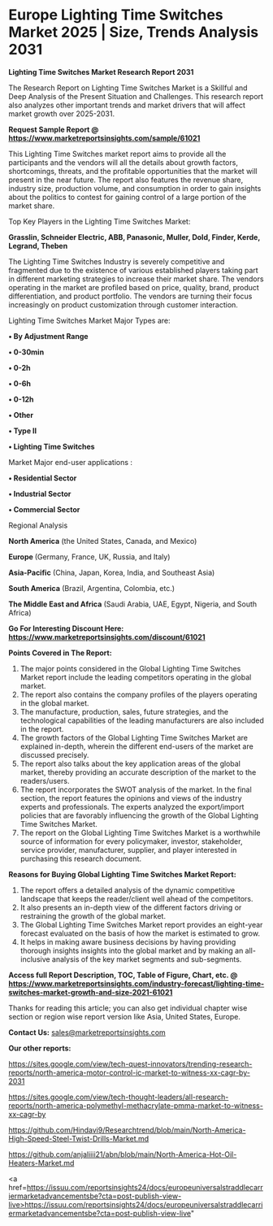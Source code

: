# Europe Lighting Time Switches Market 2025 | Size, Trends Analysis 2031

<strong>Lighting Time Switches Market Research Report 2031</strong>

The Research Report on Lighting Time Switches Market is a Skillful and Deep Analysis of the Present Situation and Challenges. This research report also analyzes other important trends and market drivers that will affect market growth over 2025-2031.

<strong>Request Sample Report @ <a href=https://www.marketreportsinsights.com/sample/61021>https://www.marketreportsinsights.com/sample/61021</a></strong>

This Lighting Time Switches market report aims to provide all the participants and the vendors will all the details about growth factors, shortcomings, threats, and the profitable opportunities that the market will present in the near future. The report also features the revenue share, industry size, production volume, and consumption in order to gain insights about the politics to contest for gaining control of a large portion of the market share.

Top Key Players in the Lighting Time Switches Market:

<strong>Grasslin, Schneider Electric, ABB, Panasonic, Muller, Dold, Finder, Kerde, Legrand, Theben</strong>

The Lighting Time Switches Industry is severely competitive and fragmented due to the existence of various established players taking part in different marketing strategies to increase their market share. The vendors operating in the market are profiled based on price, quality, brand, product differentiation, and product portfolio. The vendors are turning their focus increasingly on product customization through customer interaction.

Lighting Time Switches Market Major Types are:

<strong>• By Adjustment Range

• 0-30min

• 0-2h

• 0-6h

• 0-12h

• Other

• Type II

• Lighting Time Switches</strong>

Market Major end-user applications :

<strong>• Residential Sector

• Industrial Sector

• Commercial Sector</strong>

Regional Analysis

</u><strong><b>North America</b></strong> (the United States, Canada, and Mexico)

<strong><b>Europe </b></strong>(Germany, France, UK, Russia, and Italy)

<strong><b>Asia-Pacific</b></strong> (China, Japan, Korea, India, and Southeast Asia)

<strong><b>South America</b></strong> (Brazil, Argentina, Colombia, etc.)

<strong><b>The Middle East and Africa</b></strong> (Saudi Arabia, UAE, Egypt, Nigeria, and South Africa)

<strong>Go For Interesting Discount Here: <a href=https://www.marketreportsinsights.com/discount/61021>https://www.marketreportsinsights.com/discount/61021</a></strong>

<strong>Points Covered in The Report:</strong>
<ol>
  <li>The major points considered in the Global Lighting Time Switches Market report include the leading competitors operating in the global market.</li>
  <li>The report also contains the company profiles of the players operating in the global market.</li>
  <li>The manufacture, production, sales, future strategies, and the technological capabilities of the leading manufacturers are also included in the report.</li>
  <li>The growth factors of the Global Lighting Time Switches Market are explained in-depth, wherein the different end-users of the market are discussed precisely.</li>
  <li>The report also talks about the key application areas of the global market, thereby providing an accurate description of the market to the readers/users.</li>
  <li>The report incorporates the SWOT analysis of the market. In the final section, the report features the opinions and views of the industry experts and professionals. The experts analyzed the export/import policies that are favorably influencing the growth of the Global Lighting Time Switches Market.</li>
  <li>The report on the Global Lighting Time Switches Market is a worthwhile source of information for every policymaker, investor, stakeholder, service provider, manufacturer, supplier, and player interested in purchasing this research document.</li>
</ol>
<strong>Reasons for Buying Global Lighting Time Switches Market Report:</strong>

<ol>
  <li>The report offers a detailed analysis of the dynamic competitive landscape that keeps the reader/client well ahead of the competitors.</li>
  <li>It also presents an in-depth view of the different factors driving or restraining the growth of the global market.</li>
  <li>The Global Lighting Time Switches Market report provides an eight-year forecast evaluated on the basis of how the market is estimated to grow.</li>
  <li>It helps in making aware business decisions by having providing thorough insights insights into the global market and by making an all-inclusive analysis of the key market segments and sub-segments.</li>
</ol>
<strong>Access full Report Description, TOC, Table of Figure, Chart, etc. @ <a href=https://www.marketreportsinsights.com/industry-forecast/lighting-time-switches-market-growth-and-size-2021-61021>https://www.marketreportsinsights.com/industry-forecast/lighting-time-switches-market-growth-and-size-2021-61021</a></strong>


Thanks for reading this article; you can also get individual chapter wise section or region wise report version like Asia, United States, Europe.

<strong>Contact Us:</strong>
sales@marketreportsinsights.com

<strong>Our other reports:</strong>

<a href=https://sites.google.com/view/tech-quest-innovators/trending-research-reports/north-america-motor-control-ic-market-to-witness-xx-cagr-by-2031>https://sites.google.com/view/tech-quest-innovators/trending-research-reports/north-america-motor-control-ic-market-to-witness-xx-cagr-by-2031</a>

<a href=https://sites.google.com/view/tech-thought-leaders/all-research-reports/north-america-polymethyl-methacrylate-pmma-market-to-witness-xx-cagr-by>https://sites.google.com/view/tech-thought-leaders/all-research-reports/north-america-polymethyl-methacrylate-pmma-market-to-witness-xx-cagr-by</a>

<a href=https://github.com/Hindavi9/Researchtrend/blob/main/North-America-High-Speed-Steel-Twist-Drills-Market.md>https://github.com/Hindavi9/Researchtrend/blob/main/North-America-High-Speed-Steel-Twist-Drills-Market.md</a>

<a href=https://github.com/anjaliiii21/abn/blob/main/North-America-Hot-Oil-Heaters-Market.md>https://github.com/anjaliiii21/abn/blob/main/North-America-Hot-Oil-Heaters-Market.md</a>

<a href=https://issuu.com/reportsinsights24/docs/europeuniversalstraddlecarriermarketadvancementsbe?cta=post-publish-view-live>https://issuu.com/reportsinsights24/docs/europeuniversalstraddlecarriermarketadvancementsbe?cta=post-publish-view-live</a>"
